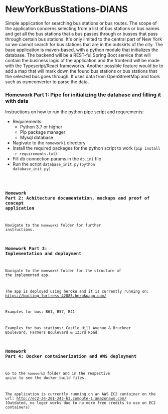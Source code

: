 # NewYorkBusStations-DIANS
Simple application for searching bus stations or bus routes. The scope of the application concerns selecting from a list of bus stations or bus names and get all the bus stations that a bus passes through or busses that pass through certain bus stations. It's only limited to the central part of New York so we cannot search for bus stations that are in the outskirts of the city. The base application is maven-based, with a python module that initializes the database. The backend will be a REST-ful Spring Boot service that will contain the business logic of the application and the frontend will be made with the Typescript/React frameworks. Another possible feature would be to add a map that will mark down the found bus stations or bus stations that the selected bus goes through. It uses data from OpenStreetMap and tools such as osmconverter to parse the data. 

### Homework Part 1: Pipe for initializing the database and filling it with data

Instructions on how to run the python pipe script and requrements:
- Requirements:
  - Python 3.7 or higher
  - Pip package manager
  - Mysql database
- Nagivate to the `homework1` directory
- Install the required packages for the python script to work (<code>pip install -r requirements.txt</code>)
- Fill db connection params in the <code>db.ini</code> file
- Run the script <code>database_init.py</code> (<code>python database_init.py)

### Homework Part 2: Achitecture documentation, mockups and proof of concept application

Navigate to the `homework2` folder for further instructions.

### Homework Part 3: Implementation and deployment

Navigate to the `homework3` folder for the structure of the implemented app.

The app is deployed using heroku and it is currently running on: https://boiling-fortress-42885.herokuapp.com/

Examples for bus: B61, B57, B41

Examples for bus stations: Castle Hill Avenue & Bruckner Boulevard, Farmers Boulevard & 133rd Road

### Homework Part 4: Docker containerization and AWS deployment

Go to the `homework3` folder and in the respective `api/ui` to see the docker build files.

The application is currently running on an AWS EC2 container on the url: http://ec2-34-201-243-63.compute-1.amazonaws.com/ (Outdated, no loger works due to no more free credits to use on EC2 containers)
